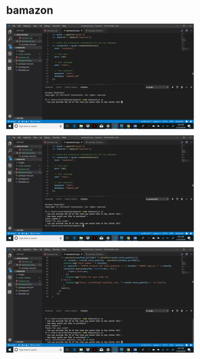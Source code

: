 # bamazon



![Image description](images/bam1.jpg)


![Image description](images/bam2.jpg)


![Image description](images/bamInsufficient.jpg)
